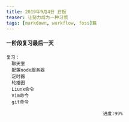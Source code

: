```yaml
---
title: 2019年9月4日 日报 
teaser: 让努力成为一种习惯
tags: [markdown, workflow, foss]篇
---
```


#### 一阶段复习最后一天
  ```
复习：
	聊天室
	配置node服务器
	定时器
	轮播图
	Liunx命令
	Vim命令
	git命令
  ```
								        进度:99%



